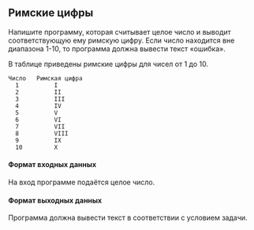 ## Римские цифры

Напишите программу, которая считывает целое число и выводит соответствующую ему римскую цифру. Если число находится вне диапазона 1-10, то программа должна вывести текст «ошибка».

В таблице приведены римские цифры для чисел от 1 до 10.

    Число 	Римская цифра
      1 	     I
      2 	     II
      3 	     III
      4 	     IV
      5 	     V
      6 	     VI
      7 	     VII
      8 	     VIII
      9 	     IX
      10 	     X

#### Формат входных данных
На вход программе подаётся целое число.

#### Формат выходных данных
Программа должна вывести текст в соответствии с условием задачи.